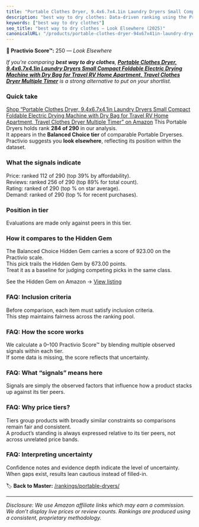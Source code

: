 ```yaml
---
title: "Portable Clothes Dryer, 9.4x6.7x4.1in Laundry Dryers Small Compact Foldable Electric Drying Machine with Dry Bag for Travel RV Home Apartment, Travel Clothes Dryer Multiple Timer"
description: "best way to dry clothes: Data-driven ranking using the Practivio Score™. Positioned by quality, value, demand, findability, momentum."
keywords: ["best way to dry clothes"]
seo_title: "best way to dry clothes — Look Elsewhere (2025)"
canonicalURL: "/products/portable-clothes-dryer-94x67x41in-laundry-dryers-small-compact-foldable-electric-drying-machine-with-dry-bag-for-travel-rv-home-apartment-travel-clothes-dryer-multiple-timer-B0DPF95LWM/"
---
```


**🚫 Practivio Score™:** 250 — _Look Elsewhere_


*If you're comparing **best way to dry clothes**, **[Portable Clothes Dryer, 9.4x6.7x4.1in Laundry Dryers Small Compact Foldable Electric Drying Machine with Dry Bag for Travel RV Home Apartment, Travel Clothes Dryer Multiple Timer](https://www.amazon.com/dp/B0DPF95LWM?tag=practivio-20)** is a strong alternative to put on your shortlist.*
### Quick take
[Shop “Portable Clothes Dryer, 9.4x6.7x4.1in Laundry Dryers Small Compact Foldable Electric Drying Machine with Dry Bag for Travel RV Home Apartment, Travel Clothes Dryer Multiple Timer” on Amazon](https://www.amazon.com/dp/B0DPF95LWM?tag=practivio-20)
This Portable Dryers holds rank **284 of 290** in our analysis.  
It appears in the **Balanced Choice tier** of comparable Portable Dryerses.  
Practivio suggests you **look elsewhere**, reflecting its position within the dataset.

### What the signals indicate
Price: ranked 112 of 290 (top 39% by affordability).  
Reviews: ranked 256 of 290 (top 89% for total count).  
Rating: ranked  of 290 (top % on star average).  
Demand: ranked  of 290 (top % for recent purchases).

### Position in tier
Evaluations are made only against peers in this tier.

### How it compares to the Hidden Gem
The Balanced Choice Hidden Gem carries a score of 923.00 on the Practivio scale.  
This pick trails the Hidden Gem by 673.00 points.  
Treat it as a baseline for judging competing picks in the same class.  

See the Hidden Gem on Amazon → [View listing](https://www.amazon.com/dp/B00Q4X2FSM?tag=practivio-20)

### FAQ: Inclusion criteria
Before comparison, each item must satisfy inclusion criteria.  
This step maintains fairness across the ranking pool.

### FAQ: How the score works
We calculate a 0–100 Practivio Score™ by blending multiple observed signals within each tier.  
If some data is missing, the score reflects that uncertainty.

### FAQ: What “signals” means here
Signals are simply the observed factors that influence how a product stacks up against its tier peers.

### FAQ: Why price tiers?
Tiers group products with broadly similar constraints so comparisons remain fair and consistent.  
A product’s standing is always expressed relative to its tier peers, not across unrelated price bands.

### FAQ: Interpreting uncertainty
Confidence notes and evidence depth indicate the level of uncertainty.  
When gaps exist, results lean cautious instead of filled-in.


🏷️ **Back to Master:** [/rankings/portable-dryers/](/rankings/portable-dryers/)

---
_Disclosure: We use Amazon affiliate links which may earn a commission. We don’t display live prices or review counts. Rankings are produced using a consistent, proprietary methodology._
